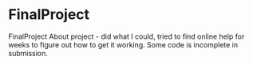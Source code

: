 # FinalProject
FinalProject 
About project - did what I could, tried to find online help for weeks to figure out how to get it working. Some code is incomplete in submission. 

